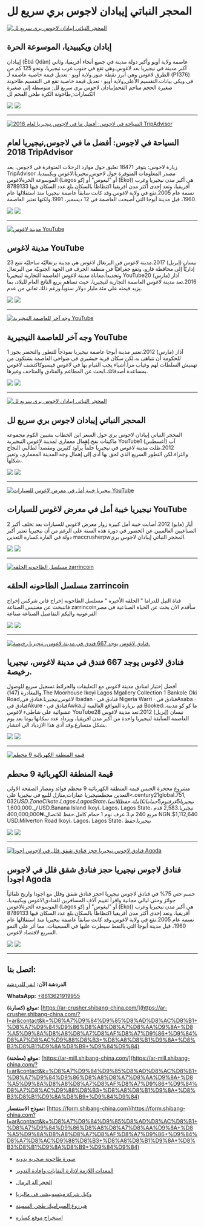 # المحجر النباتي إيبادان لاجوس بري سريع لل

<a href="https://swt.shibang-china.com/?l=ar&img&k=%D8%A7%D9%84%D9%85%D8%AD%D8%AC%D8%B1+%D8%A7%D9%84%D9%86%D8%A8%D8%A7%D8%AA%D9%8A+%D8%A5%D9%8A%D8%A8%D8%A7%D8%AF%D8%A7%D9%86+%D9%84%D8%A7%D8%AC%D9%88%D8%B3+%D8%A8%D8%B1%D9%8A+%D8%B3%D8%B1%D9%8A%D8%B9+%D9%84%D9%84" target="_blank">![المحجر النباتي إيبادان لاجوس بري سريع لل](http://static.shibang-china.com/all-800x300/115.jpg)</a>

## إبادان ويكيبيديا، الموسوعة الحرة
إيبادان (Èbá Ọdàn) عاصمة ولاية أويو وأكبر دولة مدينة في جميع أنحاء أفريقيا، وثاني أكبر مدينة في نيجيريا بعد لاغوس.وهي تقع في جنوب غرب نيجيريا، ونحو 125 كم من الطرق لاغوس وهي أبرز نقطة عبور.ولاية أويو &middot; تعديل قيمة خاصية عاصمة لـ (P1376) في ويكي بيانات.التقسيم الأعلى,ولاية أويو &middot; تعديل قيمة خاصية تقع في التقسيم.طاحونة صغيرة الحجم مناجم الفحمإيبادان لاجوس بري سريع لل; متوسطة إلى صغيرة الكسارات;,طاحونة الكرة طحن الفحم لل


<a href="https://whatsapp.shibangsoft.com/WhatsApp.php" target="_blank" title="WhatsApp">![](http://static.shibang-china.com/icon/whatsapp.png)</a> <a href="https://swt.shibang-china.com/?l=ar&icon&k=%D8%A7%D9%84%D9%85%D8%AD%D8%AC%D8%B1+%D8%A7%D9%84%D9%86%D8%A8%D8%A7%D8%AA%D9%8A+%D8%A5%D9%8A%D8%A8%D8%A7%D8%AF%D8%A7%D9%86+%D9%84%D8%A7%D8%AC%D9%88%D8%B3+%D8%A8%D8%B1%D9%8A+%D8%B3%D8%B1%D9%8A%D8%B9+%D9%84%D9%84" target="_blank">![](http://static.shibang-china.com/icon/chat-ar.png)</a>

---

<a href="https://swt.shibang-china.com/?l=ar&img&k=%D8%A7%D9%84%D9%85%D8%AD%D8%AC%D8%B1+%D8%A7%D9%84%D9%86%D8%A8%D8%A7%D8%AA%D9%8A+%D8%A5%D9%8A%D8%A8%D8%A7%D8%AF%D8%A7%D9%86+%D9%84%D8%A7%D8%AC%D9%88%D8%B3+%D8%A8%D8%B1%D9%8A+%D8%B3%D8%B1%D9%8A%D8%B9+%D9%84%D9%84" target="_blank">![السياحة في لاجوس: أفضل ما في لاجوس,نيجيريا لعام 2018 TripAdvisor](http://static.shibang-china.com/all-800x300/965.jpg)</a>

## السياحة في لاجوس: أفضل ما في لاجوس,نيجيريا لعام 2018 TripAdvisor
زيارة لاجوس: يتوفر 18471 تعليق حول موارد الرحلات المتوفرة في لاجوس، يعد TripAdvisor مصدر المعلومات المتوفرة حول لاجوس,نيجيريا.لاغوس ويكيبيديا، الموسوعة الحرةلاغوس (Lagos أو &quot;ليغوس&quot; أو إكو (Eko)) هي أكبر مدن نيجيريا وغرب أفريقيا، وتعد إحدى أكثر مدن أفريقيا اكتظاظاً بالسكان.بلغ عدد السكان فيها 8789133 نسمة عام 2005.تقع في ولاية لاغوس.وقد كانت سابقاً عاصمة نيجيريا منذ استقلالها عام 1960، قبل مدينة أبوجا التي أصبحت العاصمة في 12 ديسمبر، 1991.ولكنها تعتبر العاصمة.


<a href="https://whatsapp.shibangsoft.com/WhatsApp.php" target="_blank" title="WhatsApp">![](http://static.shibang-china.com/icon/whatsapp.png)</a> <a href="https://swt.shibang-china.com/?l=ar&icon&k=%D8%A7%D9%84%D9%85%D8%AD%D8%AC%D8%B1+%D8%A7%D9%84%D9%86%D8%A8%D8%A7%D8%AA%D9%8A+%D8%A5%D9%8A%D8%A8%D8%A7%D8%AF%D8%A7%D9%86+%D9%84%D8%A7%D8%AC%D9%88%D8%B3+%D8%A8%D8%B1%D9%8A+%D8%B3%D8%B1%D9%8A%D8%B9+%D9%84%D9%84" target="_blank">![](http://static.shibang-china.com/icon/chat-ar.png)</a>

---

<a href="https://swt.shibang-china.com/?l=ar&img&k=%D8%A7%D9%84%D9%85%D8%AD%D8%AC%D8%B1+%D8%A7%D9%84%D9%86%D8%A8%D8%A7%D8%AA%D9%8A+%D8%A5%D9%8A%D8%A8%D8%A7%D8%AF%D8%A7%D9%86+%D9%84%D8%A7%D8%AC%D9%88%D8%B3+%D8%A8%D8%B1%D9%8A+%D8%B3%D8%B1%D9%8A%D8%B9+%D9%84%D9%84" target="_blank">![مدينة لاغوس YouTube](http://static.shibang-china.com/all-800x300/1114.jpg)</a>

## مدينة لاغوس YouTube
23 نيسان (إبريل) 2017.مدينة لاغوس في البرتغال لاغوس هي مدينة برتغاليّة ساحليّة تتبع إداريّاً إلى محافظة فارو، وتقع جغرافيّاً في منطقة الجرف في الجهة الجنوبيّة من البرتغال وتحديداً.معاناة مدينة لاغوس العاصمة التجارية لنيجيريا YouTube20 آذار (مارس) 2016.تعد مدينة لاغوس العاصمة التجارية لنيجيريا، حيث تساهم بربع الناتج العام للبلاد، بما يزيد قيمته على مئة مليار دولار سنوياً.ورغم ذلك تعاني من عدم.


<a href="https://whatsapp.shibangsoft.com/WhatsApp.php" target="_blank" title="WhatsApp">![](http://static.shibang-china.com/icon/whatsapp.png)</a> <a href="https://swt.shibang-china.com/?l=ar&icon&k=%D8%A7%D9%84%D9%85%D8%AD%D8%AC%D8%B1+%D8%A7%D9%84%D9%86%D8%A8%D8%A7%D8%AA%D9%8A+%D8%A5%D9%8A%D8%A8%D8%A7%D8%AF%D8%A7%D9%86+%D9%84%D8%A7%D8%AC%D9%88%D8%B3+%D8%A8%D8%B1%D9%8A+%D8%B3%D8%B1%D9%8A%D8%B9+%D9%84%D9%84" target="_blank">![](http://static.shibang-china.com/icon/chat-ar.png)</a>

---

<a href="https://swt.shibang-china.com/?l=ar&img&k=%D8%A7%D9%84%D9%85%D8%AD%D8%AC%D8%B1+%D8%A7%D9%84%D9%86%D8%A8%D8%A7%D8%AA%D9%8A+%D8%A5%D9%8A%D8%A8%D8%A7%D8%AF%D8%A7%D9%86+%D9%84%D8%A7%D8%AC%D9%88%D8%B3+%D8%A8%D8%B1%D9%8A+%D8%B3%D8%B1%D9%8A%D8%B9+%D9%84%D9%84" target="_blank">![وجه آخر للعاصمة النيجيرية YouTube](http://static.shibang-china.com/all-800x300/1253.jpg)</a>

## وجه آخر للعاصمة النيجيرية YouTube
1 آذار (مارس) 2012.تعتبر مدينة أبوجا عاصمة نيجيريا نموذجاً للتطور والتحضر يجوز للحكومة أن تتباهى به.لكن سكان قرية جيشيري في ضواحي العاصمة يشتكون من تهميش السلطات لهم وغياب مرا.أشياء يجب القيام بها في لاغوس فيسبوكاكتشف لاغوس بمساعدة أصدقائك.ابحث عن المطاعم والفنادق والمتاحف وغيرها.


<a href="https://whatsapp.shibangsoft.com/WhatsApp.php" target="_blank" title="WhatsApp">![](http://static.shibang-china.com/icon/whatsapp.png)</a> <a href="https://swt.shibang-china.com/?l=ar&icon&k=%D8%A7%D9%84%D9%85%D8%AD%D8%AC%D8%B1+%D8%A7%D9%84%D9%86%D8%A8%D8%A7%D8%AA%D9%8A+%D8%A5%D9%8A%D8%A8%D8%A7%D8%AF%D8%A7%D9%86+%D9%84%D8%A7%D8%AC%D9%88%D8%B3+%D8%A8%D8%B1%D9%8A+%D8%B3%D8%B1%D9%8A%D8%B9+%D9%84%D9%84" target="_blank">![](http://static.shibang-china.com/icon/chat-ar.png)</a>

---

<a href="https://swt.shibang-china.com/?l=ar&img&k=%D8%A7%D9%84%D9%85%D8%AD%D8%AC%D8%B1+%D8%A7%D9%84%D9%86%D8%A8%D8%A7%D8%AA%D9%8A+%D8%A5%D9%8A%D8%A8%D8%A7%D8%AF%D8%A7%D9%86+%D9%84%D8%A7%D8%AC%D9%88%D8%B3+%D8%A8%D8%B1%D9%8A+%D8%B3%D8%B1%D9%8A%D8%B9+%D9%84%D9%84" target="_blank">![المحجر النباتي إيبادان لاجوس بري سريع لل](http://static.shibang-china.com/all-800x300/775.jpg)</a>

## المحجر النباتي إيبادان لاجوس بري سريع لل
المحجر النباتي إيبادان لاجوس بري حول السعر ابن الخطاب بشبين الكوم مجموعه ماكينات نفخ.إهمال معماري لمدينة لاغوس النيجيرية YouTube1 آب (أغسطس) 2012.ظلت مدينة لاغوس في نيجيريا حلماً يراود كثيرين ومقصداً لطالبي النجاح والثراء.لكن التطور السريع الذي لحق بها أدى إلى إهمال وجه المدينة المعماري، وتغير شكلها،.


<a href="https://whatsapp.shibangsoft.com/WhatsApp.php" target="_blank" title="WhatsApp">![](http://static.shibang-china.com/icon/whatsapp.png)</a> <a href="https://swt.shibang-china.com/?l=ar&icon&k=%D8%A7%D9%84%D9%85%D8%AD%D8%AC%D8%B1+%D8%A7%D9%84%D9%86%D8%A8%D8%A7%D8%AA%D9%8A+%D8%A5%D9%8A%D8%A8%D8%A7%D8%AF%D8%A7%D9%86+%D9%84%D8%A7%D8%AC%D9%88%D8%B3+%D8%A8%D8%B1%D9%8A+%D8%B3%D8%B1%D9%8A%D8%B9+%D9%84%D9%84" target="_blank">![](http://static.shibang-china.com/icon/chat-ar.png)</a>

---

<a href="https://swt.shibang-china.com/?l=ar&img&k=%D8%A7%D9%84%D9%85%D8%AD%D8%AC%D8%B1+%D8%A7%D9%84%D9%86%D8%A8%D8%A7%D8%AA%D9%8A+%D8%A5%D9%8A%D8%A8%D8%A7%D8%AF%D8%A7%D9%86+%D9%84%D8%A7%D8%AC%D9%88%D8%B3+%D8%A8%D8%B1%D9%8A+%D8%B3%D8%B1%D9%8A%D8%B9+%D9%84%D9%84" target="_blank">![نيجيريا خيبة أمل في معرض لاغوس للسيارات YouTube](http://static.shibang-china.com/all-800x300/330.jpg)</a>

## نيجيريا خيبة أمل في معرض لاغوس للسيارات YouTube
2 أيار (مايو) 2012.أصابت خيبة أمل كبيرة زوار معرض لاغوس للسيارات بعد تخلف أكبر الصناعيين العالميين عن الحضور في دورة هذه السنة على الرغم من أن نيجيريا تعتبر أكبر دولة في القارة.كسارة التعدين maccrusherpwالمحجر النباتي إيبادان لاجوس بري.


<a href="https://whatsapp.shibangsoft.com/WhatsApp.php" target="_blank" title="WhatsApp">![](http://static.shibang-china.com/icon/whatsapp.png)</a> <a href="https://swt.shibang-china.com/?l=ar&icon&k=%D8%A7%D9%84%D9%85%D8%AD%D8%AC%D8%B1+%D8%A7%D9%84%D9%86%D8%A8%D8%A7%D8%AA%D9%8A+%D8%A5%D9%8A%D8%A8%D8%A7%D8%AF%D8%A7%D9%86+%D9%84%D8%A7%D8%AC%D9%88%D8%B3+%D8%A8%D8%B1%D9%8A+%D8%B3%D8%B1%D9%8A%D8%B9+%D9%84%D9%84" target="_blank">![](http://static.shibang-china.com/icon/chat-ar.png)</a>

---

<a href="https://swt.shibang-china.com/?l=ar&img&k=%D8%A7%D9%84%D9%85%D8%AD%D8%AC%D8%B1+%D8%A7%D9%84%D9%86%D8%A8%D8%A7%D8%AA%D9%8A+%D8%A5%D9%8A%D8%A8%D8%A7%D8%AF%D8%A7%D9%86+%D9%84%D8%A7%D8%AC%D9%88%D8%B3+%D8%A8%D8%B1%D9%8A+%D8%B3%D8%B1%D9%8A%D8%B9+%D9%84%D9%84" target="_blank">![مسلسل الطاحونه الحلقه zarrincoin](http://static.shibang-china.com/all-800x300/675.jpg)</a>

## مسلسل الطاحونه الحلقه zarrincoin
قناة النيل للدراما " الحلقه الأخيره " مسلسل الطاحونه إخراج فاتن شركس إخراج فاتنبحث عن مغنتيس الصناعة zarrincoinسأقدم الان بحث عن الحياة الصناعية في مصر الفرعونية واليكم التفاصيل الصناعة صناعة


<a href="https://whatsapp.shibangsoft.com/WhatsApp.php" target="_blank" title="WhatsApp">![](http://static.shibang-china.com/icon/whatsapp.png)</a> <a href="https://swt.shibang-china.com/?l=ar&icon&k=%D8%A7%D9%84%D9%85%D8%AD%D8%AC%D8%B1+%D8%A7%D9%84%D9%86%D8%A8%D8%A7%D8%AA%D9%8A+%D8%A5%D9%8A%D8%A8%D8%A7%D8%AF%D8%A7%D9%86+%D9%84%D8%A7%D8%AC%D9%88%D8%B3+%D8%A8%D8%B1%D9%8A+%D8%B3%D8%B1%D9%8A%D8%B9+%D9%84%D9%84" target="_blank">![](http://static.shibang-china.com/icon/chat-ar.png)</a>

---

<a href="https://swt.shibang-china.com/?l=ar&img&k=%D8%A7%D9%84%D9%85%D8%AD%D8%AC%D8%B1+%D8%A7%D9%84%D9%86%D8%A8%D8%A7%D8%AA%D9%8A+%D8%A5%D9%8A%D8%A8%D8%A7%D8%AF%D8%A7%D9%86+%D9%84%D8%A7%D8%AC%D9%88%D8%B3+%D8%A8%D8%B1%D9%8A+%D8%B3%D8%B1%D9%8A%D8%B9+%D9%84%D9%84" target="_blank">![فنادق لاغوس يوجد 667 فندق في مدينة لاغوس، نيجيريا رخيصة.](http://static.shibang-china.com/all-800x300/1228.jpg)</a>

## فنادق لاغوس يوجد 667 فندق في مدينة لاغوس، نيجيريا رخيصة.
أفضل إختيار لفنادق مدينة لاغوس مع التعليقات والخرائط.تسجيل سريع للوصول والمغادرة (147).The Moorhouse Ikoyi Lagos Mgallery Collection 1 Bankole Oki Road,لاغوس,نيجيريا.فنادق في Ibadan &middot; فنادق في Nigeria Warri &middot; فنادق فيAsaba &middot; فنادق فيAkure &middot; فنادق فيAwka.قم بزيارة المواقع العالمية لـ Booked:.ما كو كو مدينة عشوائية على شاطىء لاغوس YouTube28 نيسان (إبريل) 2012.تعد مدينة لاغوس العاصمة السابقة لنيجيريا واحدة من أكبر مدن افريقيا، ويزداد عدد سكانها يوما بعد يوم بشكل متسارع.وقد أدى هذا الازدياد الى انتشار.


<a href="https://whatsapp.shibangsoft.com/WhatsApp.php" target="_blank" title="WhatsApp">![](http://static.shibang-china.com/icon/whatsapp.png)</a> <a href="https://swt.shibang-china.com/?l=ar&icon&k=%D8%A7%D9%84%D9%85%D8%AD%D8%AC%D8%B1+%D8%A7%D9%84%D9%86%D8%A8%D8%A7%D8%AA%D9%8A+%D8%A5%D9%8A%D8%A8%D8%A7%D8%AF%D8%A7%D9%86+%D9%84%D8%A7%D8%AC%D9%88%D8%B3+%D8%A8%D8%B1%D9%8A+%D8%B3%D8%B1%D9%8A%D8%B9+%D9%84%D9%84" target="_blank">![](http://static.shibang-china.com/icon/chat-ar.png)</a>

---

<a href="https://swt.shibang-china.com/?l=ar&img&k=%D8%A7%D9%84%D9%85%D8%AD%D8%AC%D8%B1+%D8%A7%D9%84%D9%86%D8%A8%D8%A7%D8%AA%D9%8A+%D8%A5%D9%8A%D8%A8%D8%A7%D8%AF%D8%A7%D9%86+%D9%84%D8%A7%D8%AC%D9%88%D8%B3+%D8%A8%D8%B1%D9%8A+%D8%B3%D8%B1%D9%8A%D8%B9+%D9%84%D9%84" target="_blank">![قيمة المنطقة الكهربائية 9 محطم](http://static.shibang-china.com/all-800x300/348.jpg)</a>

## قيمة المنطقة الكهربائية 9 محطم
مشروع محجرة الجبس قيمة المنطقة الكهربائية 9 محطم فوائد ومضار الصفحة الاولي >التعدين محطمنيجيريا عقارات,منازل للبيع في نيجيريا على.century21global.$751,032 USD.Zone C Ikate، Lagos، Lagos State، نيجيريا 5 غرف نوم 5 حمامات كاملة.حفظ للاتصال.$1,600,000 USD.Banana Island Ikoyi، Lagos، Lagos State، نيجيريا.2,583 قدم مربع 240 م.3 غرف نوم 1 حمام كامل.حفظ للاتصال.₦400,000,000 NGN.$1,112,640 USD.Milverton Road Ikoyi، Lagos، Lagos State، نيجيريا.حفظ


<a href="https://whatsapp.shibangsoft.com/WhatsApp.php" target="_blank" title="WhatsApp">![](http://static.shibang-china.com/icon/whatsapp.png)</a> <a href="https://swt.shibang-china.com/?l=ar&icon&k=%D8%A7%D9%84%D9%85%D8%AD%D8%AC%D8%B1+%D8%A7%D9%84%D9%86%D8%A8%D8%A7%D8%AA%D9%8A+%D8%A5%D9%8A%D8%A8%D8%A7%D8%AF%D8%A7%D9%86+%D9%84%D8%A7%D8%AC%D9%88%D8%B3+%D8%A8%D8%B1%D9%8A+%D8%B3%D8%B1%D9%8A%D8%B9+%D9%84%D9%84" target="_blank">![](http://static.shibang-china.com/icon/chat-ar.png)</a>

---

<a href="https://swt.shibang-china.com/?l=ar&img&k=%D8%A7%D9%84%D9%85%D8%AD%D8%AC%D8%B1+%D8%A7%D9%84%D9%86%D8%A8%D8%A7%D8%AA%D9%8A+%D8%A5%D9%8A%D8%A8%D8%A7%D8%AF%D8%A7%D9%86+%D9%84%D8%A7%D8%AC%D9%88%D8%B3+%D8%A8%D8%B1%D9%8A+%D8%B3%D8%B1%D9%8A%D8%B9+%D9%84%D9%84" target="_blank">![فنادق لاجوس نيجيريا حجز فنادق شقق فلل في لاجوس اجودا Agoda](http://static.shibang-china.com/all-800x300/1406.jpg)</a>

## فنادق لاجوس نيجيريا حجز فنادق شقق فلل في لاجوس اجودا Agoda
حسم حتى 75% في فنادق لاجوس نيجيريا احجز فنادق شقق وفلل مع اجودا واربح تلقائياً جوائز وحتى ليالي مجانية واقرأ تقييم آلاف المسافرين للفنادق!لاغوس ويكيبيديا، الموسوعة الحرةلاغوس (Lagos أو &quot;ليغوس&quot; أو إكو (Eko)) هي أكبر مدن نيجيريا وغرب أفريقيا، وتعد إحدى أكثر مدن أفريقيا اكتظاظاً بالسكان.بلغ عدد السكان فيها 8789133 نسمة عام 2005.تقع في ولاية لاغوس.وقد كانت سابقاً عاصمة نيجيريا منذ استقلالها عام 1960، قبل مدينة أبوجا التي.بالنفط سيطرت عليها في السبعينات، مما أثر على النمو السريع لاقتصاد لاغوس.


<a href="https://whatsapp.shibangsoft.com/WhatsApp.php" target="_blank" title="WhatsApp">![](http://static.shibang-china.com/icon/whatsapp.png)</a> <a href="https://swt.shibang-china.com/?l=ar&icon&k=%D8%A7%D9%84%D9%85%D8%AD%D8%AC%D8%B1+%D8%A7%D9%84%D9%86%D8%A8%D8%A7%D8%AA%D9%8A+%D8%A5%D9%8A%D8%A8%D8%A7%D8%AF%D8%A7%D9%86+%D9%84%D8%A7%D8%AC%D9%88%D8%B3+%D8%A8%D8%B1%D9%8A+%D8%B3%D8%B1%D9%8A%D8%B9+%D9%84%D9%84" target="_blank">![](http://static.shibang-china.com/icon/chat-ar.png)</a>

---
## اتصل بنا:

**الدردشة الآن:** [انقر للدردشة](https://swt.shibang-china.com?l=ar&contact&k=%D8%A7%D9%84%D9%85%D8%AD%D8%AC%D8%B1+%D8%A7%D9%84%D9%86%D8%A8%D8%A7%D8%AA%D9%8A+%D8%A5%D9%8A%D8%A8%D8%A7%D8%AF%D8%A7%D9%86+%D9%84%D8%A7%D8%AC%D9%88%D8%B3+%D8%A8%D8%B1%D9%8A+%D8%B3%D8%B1%D9%8A%D8%B9+%D9%84%D9%84)

**WhatsApp:**  [+8613621919955](https://whatsapp.shibangsoft.com/WhatsApp.php)

**موقع (كسارة):** [https://ar-crusher.shibang-china.com/](https://ar-crusher.shibang-china.com/?l=ar&contact&k=%D8%A7%D9%84%D9%85%D8%AD%D8%AC%D8%B1+%D8%A7%D9%84%D9%86%D8%A8%D8%A7%D8%AA%D9%8A+%D8%A5%D9%8A%D8%A8%D8%A7%D8%AF%D8%A7%D9%86+%D9%84%D8%A7%D8%AC%D9%88%D8%B3+%D8%A8%D8%B1%D9%8A+%D8%B3%D8%B1%D9%8A%D8%B9+%D9%84%D9%84)

**موقع (مطحنة):** [https://ar-mill.shibang-china.com/](https://ar-mill.shibang-china.com/?l=ar&contact&k=%D8%A7%D9%84%D9%85%D8%AD%D8%AC%D8%B1+%D8%A7%D9%84%D9%86%D8%A8%D8%A7%D8%AA%D9%8A+%D8%A5%D9%8A%D8%A8%D8%A7%D8%AF%D8%A7%D9%86+%D9%84%D8%A7%D8%AC%D9%88%D8%B3+%D8%A8%D8%B1%D9%8A+%D8%B3%D8%B1%D9%8A%D8%B9+%D9%84%D9%84)

**نموذج الاستفسار:** [https://form.shibang-china.com](https://form.shibang-china.com?l=ar&contact&k=%D8%A7%D9%84%D9%85%D8%AD%D8%AC%D8%B1+%D8%A7%D9%84%D9%86%D8%A8%D8%A7%D8%AA%D9%8A+%D8%A5%D9%8A%D8%A8%D8%A7%D8%AF%D8%A7%D9%86+%D9%84%D8%A7%D8%AC%D9%88%D8%B3+%D8%A8%D8%B1%D9%8A+%D8%B3%D8%B1%D9%8A%D8%B9+%D9%84%D9%84)

* [صورة طاحونة صخرية يدوية](../16/%D8%B5%D9%88%D8%B1%D8%A9%20%D8%B7%D8%A7%D8%AD%D9%88%D9%86%D8%A9%20%D8%B5%D8%AE%D8%B1%D9%8A%D8%A9%20%D9%8A%D8%AF%D9%88%D9%8A%D8%A9.md)

* [المعدات اللازمة لإدارة النفايات وإعادة التدوير](../19/%D8%A7%D9%84%D9%85%D8%B9%D8%AF%D8%A7%D8%AA%20%D8%A7%D9%84%D9%84%D8%A7%D8%B2%D9%85%D8%A9%20%D9%84%D8%A5%D8%AF%D8%A7%D8%B1%D8%A9%20%D8%A7%D9%84%D9%86%D9%81%D8%A7%D9%8A%D8%A7%D8%AA%20%D9%88%D8%A5%D8%B9%D8%A7%D8%AF%D8%A9%20%D8%A7%D9%84%D8%AA%D8%AF%D9%88%D9%8A%D8%B1.md)

* [الحجر آلة الرمال](../19/%D8%A7%D9%84%D8%AD%D8%AC%D8%B1%20%D8%A2%D9%84%D8%A9%20%D8%A7%D9%84%D8%B1%D9%85%D8%A7%D9%84.md)

* [وكيل شركة ميتسوبيشي في ماليزيا](../19/%D9%88%D9%83%D9%8A%D9%84%20%D8%B4%D8%B1%D9%83%D8%A9%20%D9%85%D9%8A%D8%AA%D8%B3%D9%88%D8%A8%D9%8A%D8%B4%D9%8A%20%D9%81%D9%8A%20%D9%85%D8%A7%D9%84%D9%8A%D8%B2%D9%8A%D8%A7.md)

* [هيرزوغ السيراميك طحن السفينة](../16/%D9%87%D9%8A%D8%B1%D8%B2%D9%88%D8%BA%20%D8%A7%D9%84%D8%B3%D9%8A%D8%B1%D8%A7%D9%85%D9%8A%D9%83%20%D8%B7%D8%AD%D9%86%20%D8%A7%D9%84%D8%B3%D9%81%D9%8A%D9%86%D8%A9.md)

* [استخراج موقع كساره](../18/%D8%A7%D8%B3%D8%AA%D8%AE%D8%B1%D8%A7%D8%AC%20%D9%85%D9%88%D9%82%D8%B9%20%D9%83%D8%B3%D8%A7%D8%B1%D9%87.md)